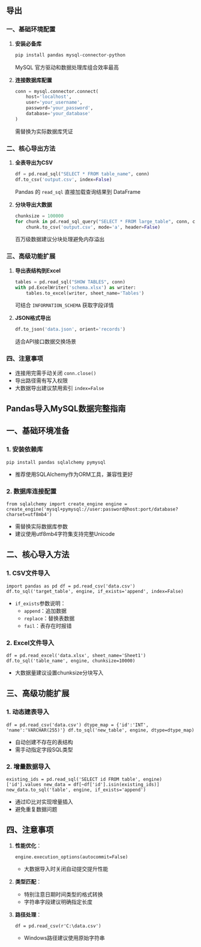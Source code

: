 ## 导出

### 一、基础环境配置
1. **安装必备库**  
   ```bash
   pip install pandas mysql-connector-python
   ```
   MySQL 官方驱动和数据处理库组合效率最高

2. **连接数据库配置**  
   ```python
   conn = mysql.connector.connect(
       host='localhost',
       user='your_username',
       password='your_password',
       database='your_database'
   )
   ```
   需替换为实际数据库凭证

### 二、核心导出方法
1. **全表导出为CSV**  
   ```python
   df = pd.read_sql("SELECT * FROM table_name", conn)
   df.to_csv('output.csv', index=False)
   ```
   Pandas 的 `read_sql` 直接加载查询结果到 DataFrame

2. **分块导出大数据**  
   ```python
   chunksize = 100000
   for chunk in pd.read_sql_query("SELECT * FROM large_table", conn, chunksize=chunksize):
       chunk.to_csv('output.csv', mode='a', header=False)
   ```
   百万级数据建议分块处理避免内存溢出

### 三、高级功能扩展
1. **导出表结构到Excel**  
   ```python
   tables = pd.read_sql("SHOW TABLES", conn)
   with pd.ExcelWriter('schema.xlsx') as writer:
       tables.to_excel(writer, sheet_name='Tables')
   ```
   可结合 `INFORMATION_SCHEMA` 获取字段详情

2. **JSON格式导出**  
   ```python
   df.to_json('data.json', orient='records')
   ```
   适合API接口数据交换场景

### 四、注意事项
- 连接用完需手动关闭 `conn.close()`
- 导出路径需有写入权限
- 大数据导出建议禁用索引 `index=False`

## Pandas导入MySQL数据完整指南

## 一、基础环境准备

### 1. 安装依赖库

`pip install pandas sqlalchemy pymysql`

- 推荐使用SQLAlchemy作为ORM工具，兼容性更好

### 2. 数据库连接配置

`from sqlalchemy import create_engine engine = create_engine('mysql+pymysql://user:password@host:port/database?charset=utf8mb4')`

- 需替换实际数据库参数
- 建议使用utf8mb4字符集支持完整Unicode

## 二、核心导入方法

### 1. CSV文件导入

`import pandas as pd df = pd.read_csv('data.csv') df.to_sql('target_table', engine, if_exists='append', index=False)`

- `if_exists`参数说明：
  - `append`：追加数据
  - `replace`：替换表数据
  - `fail`：表存在时报错

### 2. Excel文件导入

`df = pd.read_excel('data.xlsx', sheet_name='Sheet1') df.to_sql('table_name', engine, chunksize=10000)`

- 大数据量建议设置chunksize分块写入

## 三、高级功能扩展

### 1. 动态建表导入

`df = pd.read_csv('data.csv') dtype_map = {'id':'INT', 'name':'VARCHAR(255)'} df.to_sql('new_table', engine, dtype=dtype_map)`

- 自动创建不存在的表结构
- 需手动指定字段SQL类型

### 2. 增量数据导入

`existing_ids = pd.read_sql('SELECT id FROM table', engine)['id'].values new_data = df[~df['id'].isin(existing_ids)] new_data.to_sql('table', engine, if_exists='append')`

- 通过ID比对实现增量插入
- 避免重复数据问题

## 四、注意事项

1. **性能优化**：

   `engine.execution_options(autocommit=False)`

   - 大数据导入时关闭自动提交提升性能

2. **类型匹配**：

   - 特别注意日期时间类型的格式转换
   - 字符串字段建议明确指定长度

3. **路径处理**：

   `df = pd.read_csv(r'C:\data.csv')`

   - Windows路径建议使用原始字符串
